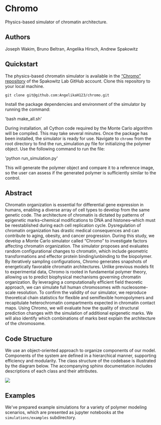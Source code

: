 # Chromo

Physics-based simulator of chromatin architecture.

## Authors
Joseph Wakim, Bruno Beltran, Angelika Hirsch, Andrew Spakowitz

## Quickstart

The physics-based chromatin simulator is available in the [“Chromo” repository](https://github.com/AngelikaH123/chromo) of the Spakowitz Lab GitHub account. Clone this repository to your local machine.

`git clone git@github.com:AngelikaH123/chromo.git`

Install the package dependencies and environment of the simulator by running the command:

'bash make_all.sh'

During installation, all Cython code required by the Monte Carlo algorithm will be compiled. This may take several
minutes. Once the package has been installed, the simulator is ready for use. Navigate to `chromo` from the root directory to find the run_simulation.py file for initializing the polymer object. Use the following command to run the file:

'python run_simulation.py'

This will generate the polymer object and compare it to a reference image, so the user can assess if the generated polymer is sufficiently similar to the control. 


## Abstract
Chromatin organization is essential for differential gene expression in humans, enabling a diverse array of cell types to develop from the same genetic code. The architecture of chromatin is dictated by patterns of epigenetic marks–chemical modifications to DNA and histones–which must be reestablished during each cell replication cycle. Dysregulation of chromatin organization has drastic medical consequences and can contribute to aging, obesity, and cancer progression. During this study, we develop a Monte Carlo simulator called “Chromo” to investigate factors affecting chromatin organization. The simulator proposes and evaluates random configurational changes to chromatin, which include geometric transformations and effector protein binding/unbinding to the biopolymer. By iteratively sampling configurations, Chromo generates snapshots of energetically favorable chromatin architectures. Unlike previous models fit to experimental data, Chromo is rooted in fundamental polymer theory, allowing us to predict biophysical mechanisms governing chromatin organization. By leveraging a computationally efficient field theoretic approach, we can simulate full human chromosomes with nucleosome-scale resolution. To confirm the validity of our simulator, we reproduce theoretical chain statistics for flexible and semiflexible homopolymers and recapitulate heterochromatin compartments expected in chromatin contact maps. Using Chromo, we will evaluate how the quality of structural prediction changes with the simulation of additional epigenetic marks. We will also identify which combinations of marks best explain the architecture of the chromosome.

## Code Structure

We use an object-oriented approach to organize components of our model. Components of the system are defined in a hierarchical manner, supporting efficiency and modularity. The class structure of the codebase is illustrated by the diagram below. The accompanying sphinx documentation includes descriptions of each class and their attributes.

<img src="docs/source/figures/chromo_UML.png">

## Examples
We've prepared example simulations for a variety of polymer modeling scenarios, which are presented as jupyter notebooks at the `simulations/examples` subdirectory.
